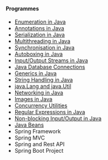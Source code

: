 #### **Programmes**
+ [Enumeration in Java](https://docs.oracle.com/javase/tutorial/java/javaOO/enum.html)
+ [Annotations in Java](https://docs.oracle.com/javase/tutorial/java/annotations/)
+ [Serialization in Java](https://docs.oracle.com/javase/tutorial/jndi/objects/serial.html)
+ [Multithreading in Java](https://docs.oracle.com/javase/tutorial/essential/concurrency/index.html)
+ [Synchronisation in Java](https://docs.oracle.com/javase/tutorial/essential/concurrency/locksync.html)
+ [Autoboxing in Java](https://docs.oracle.com/javase/tutorial/java/data/autoboxing.html)
+ [Input/Output Streams in Java](https://docs.oracle.com/javase/tutorial/essential/io/streams.html)
+ [Java Database Connections](https://docs.oracle.com/javase/tutorial/jdbc/basics/index.html)
+ [Generics in Java](https://docs.oracle.com/javase/tutorial/java/generics/types.html)
+ [String Handling in Java](https://docs.oracle.com/javase/8/docs/api/java/lang/String.html)
+ [java.Lang and java.Util](https://docs.oracle.com/javase/8/docs/technotes/guides/lang/index.html)
+ [Networking in Java](https://docs.oracle.com/javase/8/docs/api/java/net/package-summary.html)
+ [Images in Java](https://docs.oracle.com/javase/8/docs/api/java/awt/Image.html)
+ [Concurrency Utilities](https://docs.oracle.com/javase/tutorial/essential/concurrency/)
+ [Regular Expressions in Java](https://docs.oracle.com/javase/8/docs/api/java/util/regex/Pattern.html)
+ [Non-blocking Input/Output in Java](https://docs.oracle.com/javase/8/docs/api/java/nio/package-summary.html)
+ [Java Beans](https://docs.oracle.com/javase%2F7%2Fdocs%2Fapi%2F%2F/java/beans/package-summary.html)
+ Spring Framework
+ Spring MVC
+ Spring and Rest API
+ Spring Boot Project